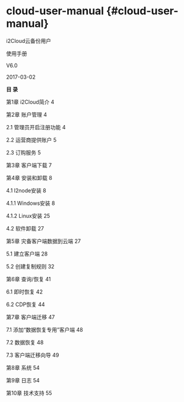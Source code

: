 # cloud-user-manual {#cloud-user-manual}

i2Cloud云备份用户

使用手册

V6.0

2017-03-02

**目 录**

第1章 i2Cloud简介 4

第2章 账户管理 4

2.1 管理员开启注册功能 4

2.2 运营商提供账户 5

2.3 订购服务 5

第3章 客户端下载 7

第4章 安装和卸载 8

4.1 I2node安装 8

4.1.1 Windows安装 8

4.1.2 Linux安装 25

4.2 软件卸载 27

第5章 灾备客户端数据到云端 27

5.1 建立客户端 28

5.2 创建复制规则 32

第6章 查询/恢复 41

6.1 即时恢复 42

6.2 CDP恢复 44

第7章 客户端迁移 47

7.1 添加“数据恢复专用”客户端 48

7.2 数据恢复 48

7.3 客户端迁移向导 49

第8章 系统 54

第9章 日志 54

第10章 技术支持 55